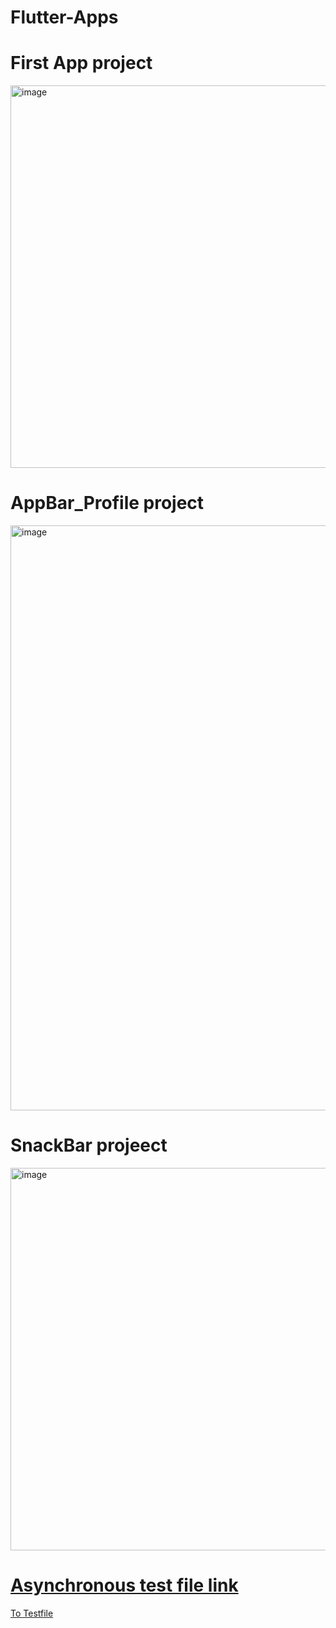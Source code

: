 # Flutter-Apps

# First App project

<img width="612" alt="image" src="https://user-images.githubusercontent.com/112680039/226161266-35b95a2c-a95e-433c-89a9-30e2173b85c5.png">


# AppBar_Profile project

<img width="936" alt="image" src="https://user-images.githubusercontent.com/112680039/226161195-649c8dcd-b551-4796-bbec-ac5ca06d9d37.png">

# SnackBar projeect

<img width="612" alt="image" src="https://user-images.githubusercontent.com/112680039/226161301-2ac01a06-ad39-4044-9e33-bfac816bef81.png">


# <a href = "https://github.com/P-Chanyeop/Flutter-Apps/tree/main/asynchronous/test">Asynchronous test file link</a>
<a href = "https://github.com/P-Chanyeop/Flutter-Apps/tree/main/asynchronous/test">To Testfile</a>
